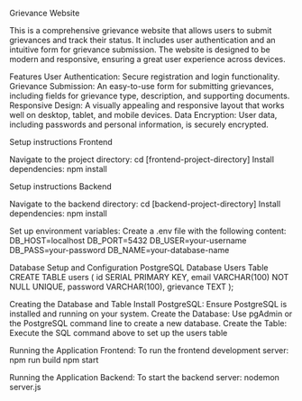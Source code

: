 Grievance Website

This is a comprehensive grievance website that allows users to submit grievances and track their status. It includes user authentication and an intuitive form for grievance submission. The website is designed to be modern and responsive, ensuring a great user experience across devices.

Features
User Authentication: Secure registration and login functionality.
Grievance Submission: An easy-to-use form for submitting grievances, including fields for grievance type, description, and supporting documents.
Responsive Design: A visually appealing and responsive layout that works well on desktop, tablet, and mobile devices.
Data Encryption: User data, including passwords and personal information, is securely encrypted.

Setup instructions Frontend

Navigate to the project directory: cd [frontend-project-directory]
Install dependencies: npm install

Setup instructions Backend

Navigate to the backend directory: cd [backend-project-directory]
Install dependencies: npm install

Set up environment variables:
Create a .env file with the following content:
DB_HOST=localhost
DB_PORT=5432
DB_USER=your-username
DB_PASS=your-password
DB_NAME=your-database-name

Database Setup and Configuration
PostgreSQL Database
Users Table
CREATE TABLE users (
    id SERIAL PRIMARY KEY,
    email VARCHAR(100) NOT NULL UNIQUE,
    password VARCHAR(100),
    grievance TEXT
);

Creating the Database and Table
Install PostgreSQL: Ensure PostgreSQL is installed and running on your system.
Create the Database: Use pgAdmin or the PostgreSQL command line to create a new database.
Create the Table: Execute the SQL command above to set up the users table

Running the Application Frontend:
To run the frontend development server:
npm run build
npm start

Running the Application Backend:
To start the backend server: nodemon server.js

